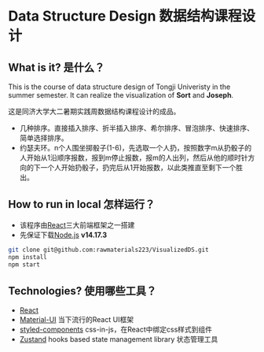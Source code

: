 # Data Structure Design 数据结构课程设计

## What is it? 是什么？

This is the course of data structure design of Tongji Univeristy in the summer semester. It can realize the visualization of **Sort** and **Joseph**. 

这是同济大学大二暑期实践周数据结构课程设计的成品。
- 几种排序。直接插入排序、折半插入排序、希尔排序、冒泡排序、快速排序、简单选择排序。
- 约瑟夫环。n个人围坐掷骰子(1-6)，先选取一个人扔，按照数字m从扔骰子的人开始从1沿顺序报数，报到m停止报数，报m的人出列，然后从他的顺时针方向的下一个人开始扔骰子，扔完后从1开始报数，以此类推直至剩下一个胜出。

## How to run in local 怎样运行？

- 该程序由[React](https://react.docschina.org/)三大前端框架之一搭建
- 先保证下载[Node.js](https://nodejs.org/zh-cn/) **v14.17.3**


```sh
git clone git@github.com:rawmaterials223/VisualizedDS.git
npm install
npm start
```

## Technologies? 使用哪些工具？
- [React](https://github.com/facebook/react)
- [Material-UI](https://material-ui.com/zh/) 当下流行的React UI框架
- [styled-components](https://www.w3cschool.cn/styledcomponents/) css-in-js，在React中绑定css样式到组件
- [Zustand](https://github.com/pmndrs/zustand) hooks based state management library 状态管理工具
